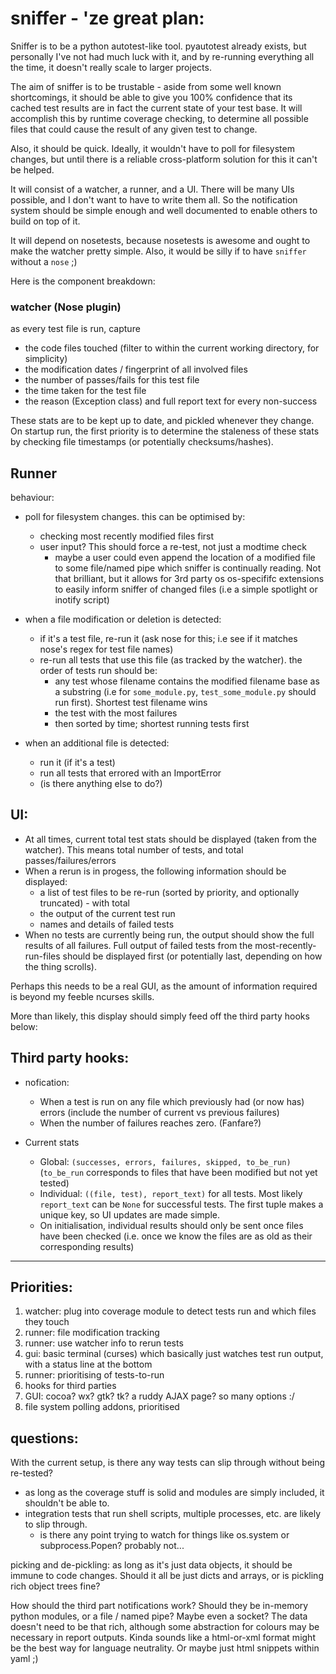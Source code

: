 # sniffer - 'ze great plan:

Sniffer is to be a python autotest-like tool. pyautotest already exists, but
personally I've not had much luck with it, and by re-running everything all
the time, it doesn't really scale to larger projects.

The aim of sniffer is to be trustable - aside from some well known shortcomings,
it should be able to give you 100% confidence that its cached test results
are in fact the current state of your test base. It will accomplish this by
runtime coverage checking, to determine all possible files that could cause
the result of any given test to change.

Also, it should be quick. Ideally, it wouldn't have to poll for filesystem
changes, but until there is a reliable cross-platform solution for this it
can't be helped.

It will consist of a watcher, a runner, and a UI. There will be many UIs
possible, and I don't want to have to write them all. So the notification
system should be simple enough and well documented to enable others to
build on top of it.

It will depend on nosetests, because nosetests is awesome and ought to make
the watcher pretty simple. Also, it would be silly if to have `sniffer`
without a `nose` ;)

Here is the component breakdown:

### watcher (Nose plugin)

as every test file is run, capture

  - the code files touched (filter to within the current
    working directory, for simplicity)
  - the modification dates / fingerprint of all involved files
  - the number of passes/fails for this test file
  - the time taken for the test file
  - the reason (Exception class) and full report text for every non-success

These stats are to be kept up to date, and pickled whenever they change.
On startup run, the first priority is to determine the staleness of these
stats by checking file timestamps (or potentially checksums/hashes).

## Runner

behaviour:

  - poll for filesystem changes. this can be optimised by:
    - checking most recently modified files first
    - user input? This should force a re-test, not just a modtime check
      - maybe a user could even append the location of a modified
        file to some file/named pipe which sniffer is continually reading.
        Not that brilliant, but it allows for 3rd party os os-specififc
        extensions to easily inform sniffer of changed files
        (i.e a simple spotlight or inotify script)

  - when a file modification or deletion is detected:
    - if it's a test file, re-run it (ask nose for this;
      i.e see if it matches nose's regex for test file names)
    - re-run all tests that use this file (as tracked by the watcher).
      the order of tests run should be:
      - any test whose filename contains the modified filename base as a substring
        (i.e for `some_module.py`, `test_some_module.py` should run first).
        Shortest test filename wins
      - the test with the most failures
      - then sorted by time; shortest running tests first

  - when an additional file is detected:
    - run it (if it's a test)
    - run all tests that errored with an ImportError
    - (is there anything else to do?)

## UI:

  - At all times, current total test stats should be displayed (taken from the watcher).
    This means total number of tests, and total passes/failures/errors
  - When a rerun is in progess, the following information should be displayed:
    - a list of test files to be re-run (sorted by priority, and optionally truncated) - with total
    - the output of the current test run
    - names and details of failed tests
  - When no tests are currently being run, the output should show the full results of all failures.
    Full output of failed tests from the most-recently-run-files should be displayed first
    (or potentially last, depending on how the thing scrolls).

Perhaps this needs to be a real GUI, as the amount of information
required is beyond my feeble ncurses skills.

More than likely, this display should simply feed off the third party hooks below:

## Third party hooks:

 - nofication:
   - When a test is run on any file which previously had (or now has) errors
     (include the number of current vs previous failures)
   - When the number of failures reaches zero. (Fanfare?)

 - Current stats
   - Global: `(successes, errors, failures, skipped, to_be_run)`
     (`to_be_run` corresponds to files that have been modified but not yet tested)
   - Individual: `((file, test), report_text)` for all tests.
     Most likely `report_text` can be `None` for successful tests.
     The first tuple makes a unique key, so UI updates are made simple.
   - On initialisation, individual results should only be sent once files have been
     checked (i.e. once we know the files are as old as their corresponding results)

----

## Priorities:

1. watcher: plug into coverage module to detect tests run and which files they touch
2. runner: file modification tracking
3. runner: use watcher info to rerun tests
4. gui: basic terminal (curses) which basically just watches test run output,
   with a status line at the bottom
5. runner: prioritising of tests-to-run
6. hooks for third parties
7. GUI: cocoa? wx? gtk? tk? a ruddy AJAX page? so many options :/
8. file system polling addons, prioritised

## questions:

With the current setup, is there any way tests can slip through without being re-tested?

 - as long as the coverage stuff is solid and modules are simply included,
   it shouldn't be able to.
 - integration tests that run shell scripts, multiple processes,
   etc. are likely to slip through.
   - is there any point trying to watch for things like
     os.system or subprocess.Popen? probably not...

picking and de-pickling: as long as it's just data objects, it should be immune to code
changes. Should it all be just dicts and arrays, or is pickling rich object trees fine?

How should the third part notifications work? Should they be in-memory python modules,
or a file / named pipe? Maybe even a socket? The data doesn't need to be that rich, although
some abstraction for colours may be necessary in report outputs. Kinda sounds like a
html-or-xml format might be the best way for language neutrality.
Or maybe just html snippets within yaml ;)
